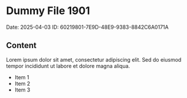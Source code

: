# Dummy File 1901

Date: 2025-04-03
ID: 60219801-7E9D-48E9-9383-8842C6A0171A

## Content

Lorem ipsum dolor sit amet, consectetur adipiscing elit.
Sed do eiusmod tempor incididunt ut labore et dolore magna aliqua.

* Item 1
* Item 2
* Item 3
